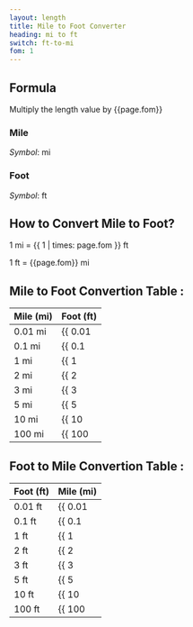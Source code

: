 ```yaml
---
layout: length
title: Mile to Foot Converter
heading: mi to ft
switch: ft-to-mi
fom: 1
---
```


## Formula
Multiply the length value by {{page.fom}}

### Mile
*Symbol*: mi

### Foot
*Symbol*: ft

## How to Convert Mile to Foot?
1 mi = {{ 1 | times: page.fom }} ft

1 ft = {{page.fom}} mi

## Mile to Foot Convertion Table :

| Mile (mi) | Foot (ft) |
| ---- | ---- |
| 0.01 mi | {{ 0.01 | times: page.fom | round: 5 }} ft |
| 0.1 mi | {{ 0.1 | times: page.fom | round: 5 }} ft |
| 1 mi | {{ 1 | times: page.fom | round: 5 }} ft |
| 2 mi | {{ 2 | times: page.fom | round: 5 }} ft |
| 3 mi | {{ 3 | times: page.fom | round: 5 }} ft |
| 5 mi | {{ 5 | times: page.fom | round: 5 }} ft |
| 10 mi | {{ 10 | times: page.fom | round: 5 }} ft |
| 100 mi | {{ 100 | times: page.fom | round: 5 }} ft |

## Foot to Mile Convertion Table :

| Foot (ft) | Mile (mi) |
| ---- | ---- |
| 0.01 ft | {{ 0.01 | divided_by: page.fom | round: 5 }} mi |
| 0.1 ft | {{ 0.1 | divided_by: page.fom | round: 5 }} mi |
| 1 ft | {{ 1 | divided_by: page.fom | round: 5 }} mi |
| 2 ft | {{ 2 | divided_by: page.fom | round: 5 }} mi |
| 3 ft | {{ 3 | divided_by: page.fom | round: 5 }} mi |
| 5 ft | {{ 5 | divided_by: page.fom | round: 5 }} mi |
| 10 ft | {{ 10 | divided_by: page.fom | round: 5 }} mi |
| 100 ft | {{ 100 | divided_by: page.fom | round: 5 }} mi |

<script>
selectInput[9].selected = true
selectOutput[5].selected = true
</script>
